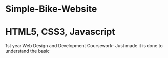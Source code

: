 # Simple-Bike-Website
# HTML5, CSS3, Javascript
1st year Web Design and Development Coursework- Just made it is done to understand the basic
